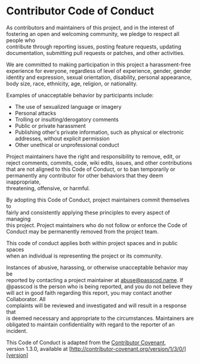 # Contributor Code of Conduct

As contributors and maintainers of this project, and in the interest of  
fostering an open and welcoming community, we pledge to respect all people who  
contribute through reporting issues, posting feature requests, updating  
documentation, submitting pull requests or patches, and other activities.

We are committed to making participation in this project a harassment-free  
experience for everyone, regardless of level of experience, gender, gender  
identity and expression, sexual orientation, disability, personal appearance,  
body size, race, ethnicity, age, religion, or nationality.

Examples of unacceptable behavior by participants include:

* The use of sexualized language or imagery  
* Personal attacks  
* Trolling or insulting/derogatory comments  
* Public or private harassment  
* Publishing other's private information, such as physical or electronic  
  addresses, without explicit permission  
* Other unethical or unprofessional conduct

Project maintainers have the right and responsibility to remove, edit, or  
reject comments, commits, code, wiki edits, issues, and other contributions  
that are not aligned to this Code of Conduct, or to ban temporarily or  
permanently any contributor for other behaviors that they deem inappropriate,  
threatening, offensive, or harmful.

By adopting this Code of Conduct, project maintainers commit themselves to  
fairly and consistently applying these principles to every aspect of managing  
this project. Project maintainers who do not follow or enforce the Code of  
Conduct may be permanently removed from the project team.

This code of conduct applies both within project spaces and in public spaces  
when an individual is representing the project or its community.

Instances of abusive, harassing, or otherwise unacceptable behavior may be  
reported by contacting a project maintainer at abuse@passcod.name. If @passcod
is the person who is being reported, and you do not believe they will act in
good faith regarding this report, you may contact another Collaborator. All  
complaints will be reviewed and investigated and will result in a response that  
is deemed necessary and appropriate to the circumstances. Maintainers are  
obligated to maintain confidentiality with regard to the reporter of an  
incident.  


This Code of Conduct is adapted from the [Contributor Covenant][homepage],  
version 1.3.0, available at
[http://contributor-covenant.org/version/1/3/0/][version]

[homepage]: http://contributor-covenant.org
[version]: http://contributor-covenant.org/version/1/3/0/
